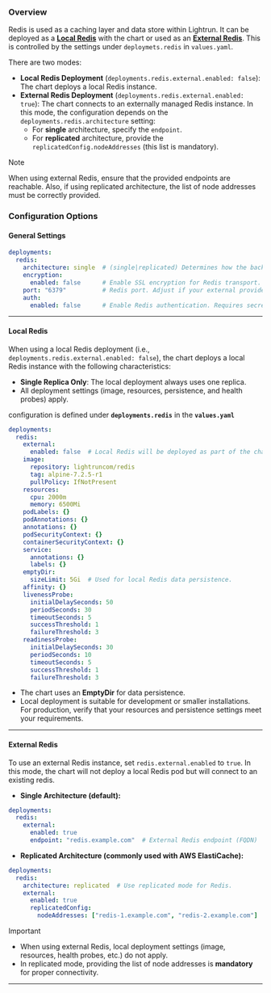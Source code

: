 ### Overview

Redis is used as a caching layer and data store within Lightrun. It can be deployed as a [**Local Redis**](#local-redis) with the chart or used as an [**External Redis**](#external-redis). This is controlled by the settings under `deploymets.redis` in `values.yaml`.

There are two modes:

- **Local Redis Deployment** (`deployments.redis.external.enabled: false`): The chart deploys a local Redis instance.
- **External Redis Deployment** (`deployments.redis.external.enabled: true`): The chart connects to an externally managed Redis instance. In this mode, the configuration depends on the `deployments.redis.architecture` setting:
    - For **single** architecture, specify the `endpoint`.
    - For **replicated** architecture, provide the `replicatedConfig.nodeAddresses` (this list is mandatory).

> [!NOTE]
>  When using external Redis, ensure that the provided endpoints are reachable. Also, if using replicated architecture, the list of node addresses must be correctly provided.


### Configuration Options

#### General Settings
```yaml
deployments:
  redis:
    architecture: single  # (single|replicated) Determines how the backend treats Redis.
    encryption:
      enabled: false      # Enable SSL encryption for Redis transport.
    port: "6379"          # Redis port. Adjust if your external provider requires a different port (e.g., Azure Cache for Redis uses 6380).
    auth:
      enabled: false      # Enable Redis authentication. Requires secrets.redis.password to be set.
```
---
#### Local Redis

When using a local Redis deployment (i.e., `deployments.redis.external.enabled: false`), the chart deploys a local Redis instance with the following characteristics:

- **Single Replica Only**: The local deployment always uses one replica.
- All deployment settings (image, resources, persistence, and health probes) apply.

configuration is defined under **`deployments.redis`** in the **`values.yaml`**
```yaml
deployments:
  redis:
    external:
      enabled: false  # Local Redis will be deployed as part of the chart.
    image:
      repository: lightruncom/redis
      tag: alpine-7.2.5-r1
      pullPolicy: IfNotPresent
    resources:
      cpu: 2000m
      memory: 6500Mi
    podLabels: {}
    podAnnotations: {}
    annotations: {}
    podSecurityContext: {}
    containerSecurityContext: {}
    service:
      annotations: {}
      labels: {}
    emptyDir:
      sizeLimit: 5Gi  # Used for local Redis data persistence.
    affinity: {}
    livenessProbe:
      initialDelaySeconds: 50
      periodSeconds: 30
      timeoutSeconds: 5
      successThreshold: 1
      failureThreshold: 3
    readinessProbe:
      initialDelaySeconds: 30
      periodSeconds: 10
      timeoutSeconds: 5
      successThreshold: 1
      failureThreshold: 3
```
- The chart uses an **EmptyDir** for data persistence.
- Local deployment is suitable for development or smaller installations. For production, verify that your resources and persistence settings meet your requirements.
---
#### External Redis

To use an external Redis instance, set `redis.external.enabled` to `true`. In this mode, the chart will not deploy a local Redis pod but will connect to an existing redis.

- **Single Architecture (default):**
```yaml
deployments:
  redis:
    external:
      enabled: true
      endpoint: "redis.example.com"  # External Redis endpoint (FQDN)
```
* **Replicated Architecture (commonly used with AWS ElastiCache):**
```yaml
deployments:
  redis:
    architecture: replicated  # Use replicated mode for Redis.
    external:
      enabled: true
      replicatedConfig:
        nodeAddresses: ["redis-1.example.com", "redis-2.example.com"]  # List of FQDNs for reachable Redis nodes (mandatory for replicated mode)
```

> [!IMPORTANT] 
> - When using external Redis, local deployment settings (image, resources, health probes, etc.) do not apply.
> - In replicated mode, providing the list of node addresses is **mandatory** for proper connectivity.

---